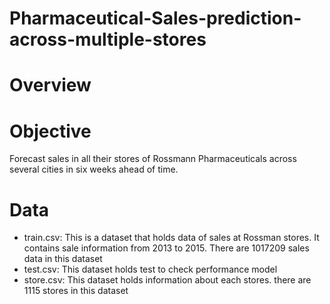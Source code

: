 # Pharmaceutical-Sales-prediction-across-multiple-stores

 # Overview
 
 # Objective
Forecast sales in all their stores of Rossmann Pharmaceuticals  across several cities  in six weeks ahead of time.

# Data
* train.csv: This is a dataset that holds data of sales at Rossman stores. It contains sale information from 2013 to 2015. There are 1017209 sales data in this dataset
* test.csv: This dataset holds test to check performance model
* store.csv: This dataset holds information about each stores. there are 1115 stores in this dataset
